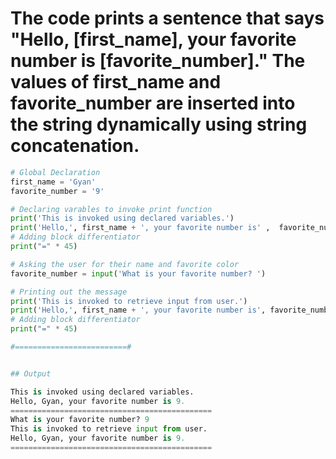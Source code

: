# The code prints a sentence that says "Hello, [first_name], your favorite number is [favorite_number]." The values of first_name and favorite_number are inserted into the string dynamically using string concatenation.

```python
# Global Declaration
first_name = 'Gyan'
favorite_number = '9'

# Declaring varables to invoke print function
print('This is invoked using declared variables.')
print('Hello,', first_name + ', your favorite number is' ,  favorite_number + '.')
# Adding block differentiator
print("=" * 45)

# Asking the user for their name and favorite color
favorite_number = input('What is your favorite number? ')

# Printing out the message
print('This is invoked to retrieve input from user.')
print('Hello,', first_name + ', your favorite number is', favorite_number + '.')
# Adding block differentiator
print("=" * 45)

#=========================#


## Output

This is invoked using declared variables.
Hello, Gyan, your favorite number is 9.
=============================================
What is your favorite number? 9
This is invoked to retrieve input from user.
Hello, Gyan, your favorite number is 9.
=============================================



